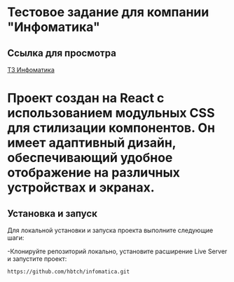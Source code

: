 # Тестовое задание для компании "Инфоматика"

## Ссылка для просмотра

[ТЗ Инфоматика](https://hbtch.github.io/infomatica/)

# Проект создан на React с использованием модульных CSS для стилизации компонентов. Он имеет адаптивный дизайн, обеспечивающий удобное отображение на различных устройствах и экранах.

## Установка и запуск

Для локальной установки и запуска проекта выполните следующие шаги:

-Клонируйте репозиторий локально, установите расширение Live Server и запустите проект:

```bash
https://github.com/hbtch/infomatica.git


